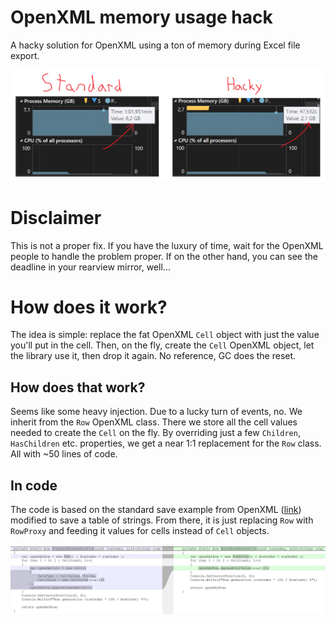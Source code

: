 # OpenXML memory usage hack
A hacky solution for OpenXML using a ton of memory during Excel file export.
<p align="center"><img src="/docs/compare_results.png" width="600"/></p>

# Disclaimer
This is not a proper fix. If you have the luxury of time, wait for the OpenXML people to handle the problem proper. If on the other hand, you can see the deadline in your rearview mirror, well...

# How does it work?
The idea is simple: replace the fat OpenXML `Cell` object with just the value you'll put in the cell. Then, on the fly, create the `Cell` OpenXML object, let the library use it, then drop it again. No reference, GC does the reset.

## How does that work?
Seems like some heavy injection. Due to a lucky turn of events, no. We inherit from the `Row` OpenXML class. There we store all the cell values needed to create the `Cell` on the fly. By overriding just a few `Children`, `HasChildren` etc. properties, we get a near 1:1 replacement for the `Row` class. All with ~50 lines of code.

## In code
The code is based on the standard save example from OpenXML ([link](https://learn.microsoft.com/en-us/dotnet/api/documentformat.openxml.spreadsheet.cellvalue?view=openxml-2.8.1 "link")) modified to save a table of strings. From there, it is just replacing `Row` with `RowProxy` and feeding it values for cells instead of `Cell` objects.
<p align="center"><img src="/docs/compare_code.png" width="600"/></p>
